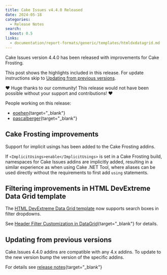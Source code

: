 ```yaml
---
title: Cake Issues v4.4.0 Released
date: 2024-05-18
categories:
  - Release Notes
search:
  boost: 0.5
links:
  - documentation/report-formats/generic/templates/htmldxdatagrid.md
---
```


Cake Issues version 4.4.0 has been released with improvements for Cake Frosting.

<!-- more -->

This post shows the highlights included in this release.
For update instructions skip to [Updating from previous versions](#updating-from-previous-versions).

❤ Huge thanks to our community! This release would not have been possible without your support and contributions! ❤

People working on this release:

* [eoehen](https://github.com/eoehen){target="_blank"}
* [pascalberger](https://github.com/pascalberger){target="_blank"}

## Cake Frosting improvements

Support for implicit usings has been added to the Cake Frosting addins.

If `<ImplicitUsings>enable</ImplicitUsings>` is set in a Cake Frosting build, namespaces for Cake Issues addins are
implicitly added, resulting in a similar experience as when using Cake .NET Tool, where aliases can be used directly
without the requirements to first add `using` statements.

## Filtering improvements in HTML DevExtreme Data Grid template

The [HTML DevExtreme Data Grid template] now supports search boxes in filter dropdowns.

See [Header Filter Customization in DataGrid](https://js.devexpress.com/jQuery/New/23_1/#Data-Filtering-UI-Customization){target="_blank"}
for details.

## Updating from previous versions

Cake.Issues 4.4.0 addins are compatible with any 4.x addins.
To update to the new version bump the version of the specific addins.

For details see [release notes](https://github.com/cake-contrib/Cake.Issues/releases/tag/4.4.0){target="_blank"}

[HTML DevExtreme Data Grid template]: ../../documentation/report-formats/generic/templates/htmldxdatagrid.md
